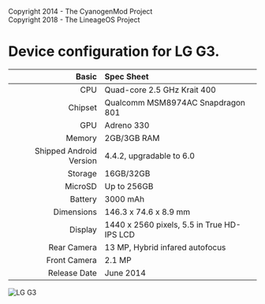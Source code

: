 Copyright 2014 - The CyanogenMod Project  
Copyright 2018 - The LineageOS Project

Device configuration for LG G3.
=====================================

Basic   | Spec Sheet
-------:|:-------------------------
CPU     | Quad-core 2.5 GHz Krait 400
Chipset | Qualcomm MSM8974AC Snapdragon 801
GPU     | Adreno 330
Memory  | 2GB/3GB RAM
Shipped Android Version | 4.4.2, upgradable to 6.0
Storage | 16GB/32GB
MicroSD | Up to 256GB
Battery | 3000 mAh
Dimensions | 146.3 x 74.6 x 8.9 mm
Display | 1440 x 2560 pixels, 5.5 in True HD-IPS LCD
Rear Camera  | 13 MP, Hybrid infared autofocus
Front Camera | 2.1 MP
Release Date | June 2014


![LG G3](https://i.imgur.com/1E8dnbz.png "LG G3")

